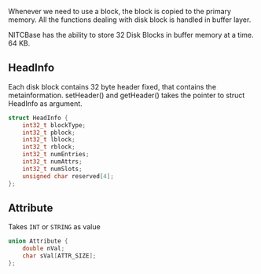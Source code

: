 
Whenever we need to use a block, the block is copied to the primary memory. All the functions dealing with disk block is handled in buffer layer.

NITCBase has the ability to store 32 Disk Blocks in buffer memory at a time. 64 KB.

## HeadInfo

Each disk block contains 32 byte header fixed, that contains the metainformation. 
setHeader() and getHeader() takes the pointer to struct HeadInfo as argument. 

```cpp
struct HeadInfo {
    int32_t blockType;
    int32_t pblock;
    int32_t lblock;
    int32_t rblock;
    int32_t numEntries;
    int32_t numAttrs;
    int32_t numSlots;
    unsigned char reserved[4];
};
```


## Attribute

Takes `INT` or `STRING` as value 

```cpp
union Attribute {
    double nVal;
    char sVal[ATTR_SIZE];
};
```

